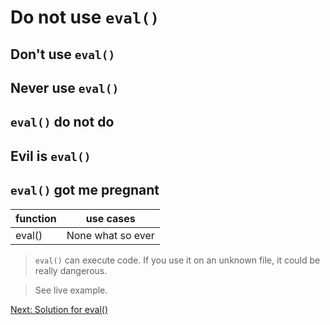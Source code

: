 # Do not use `eval()`

## Don't use `eval()`

## Never use `eval()`

## `eval()` do not do

## Evil is `eval()`

## `eval()` got me pregnant

| function | use cases |
| -------- | -------- |
| eval() | None what so ever |

> `eval()` can execute code. If you use it on an unknown file, it could be really dangerous.

> See live example.

[Next: Solution for eval()](./15.eval2.md)
